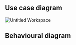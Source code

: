 ## Use case diagram
![Untitled Workspace](https://user-images.githubusercontent.com/46949062/152873278-7b4822a9-f613-4d0b-822b-ac570676f40f.png)


## Behavioural diagram

